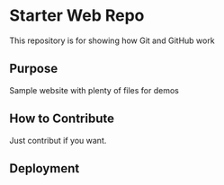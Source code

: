 # Starter Web Repo

This repository is for showing how Git and GitHub work

## Purpose

Sample website with plenty of files for demos

## How to Contribute

Just contribut if you want.

## Deployment